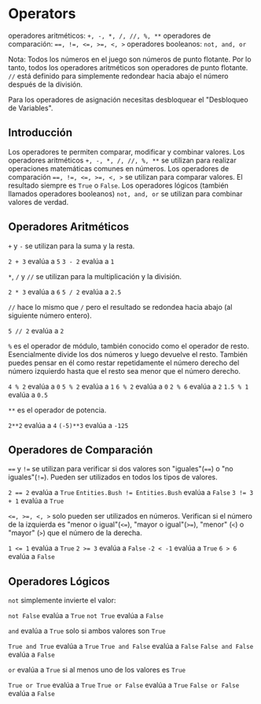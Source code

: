 # Operators
operadores aritméticos: `+, -, *, /, //, %, **`
operadores de comparación: `==, !=, <=, >=, <, >`
operadores booleanos: `not, and, or`

Nota: Todos los números en el juego son números de punto flotante. Por lo tanto, todos los operadores aritméticos son operadores de punto flotante.
`//` está definido para simplemente redondear hacia abajo el número después de la división.

Para los operadores de asignación necesitas desbloquear el "Desbloqueo de Variables".

## Introducción
Los operadores te permiten comparar, modificar y combinar valores.
Los operadores aritméticos `+, -, *, /, //, %, **` se utilizan para realizar operaciones matemáticas comunes en números.
Los operadores de comparación `==, !=, <=, >=, <, >` se utilizan para comparar valores. El resultado siempre es `True` o `False`.
Los operadores lógicos (también llamados operadores booleanos) `not, and, or` se utilizan para combinar valores de verdad.

## Operadores Aritméticos
`+` y `-` se utilizan para la suma y la resta.

`2 + 3` evalúa a `5`
`3 - 2` evalúa a `1`

`*`, `/` y `//` se utilizan para la multiplicación y la división.

`2 * 3` evalúa a `6`
`5 / 2` evalúa a `2.5`

`//` hace lo mismo que `/` pero el resultado se redondea hacia abajo (al siguiente número entero).

`5 // 2` evalúa a `2`

`%` es el operador de módulo, también conocido como el operador de resto. Esencialmente divide los dos números y luego devuelve el resto. También puedes pensar en él como restar repetidamente el número derecho del número izquierdo hasta que el resto sea menor que el número derecho.

`4 % 2` evalúa a `0`
`5 % 2` evalúa a `1`
`6 % 2` evalúa a `0`
`2 % 6` evalúa a `2`
`1.5 % 1` evalúa a `0.5`

`**` es el operador de potencia.

`2**2` evalúa a `4`
`(-5)**3` evalúa a `-125`

## Operadores de Comparación
`==` y `!=` se utilizan para verificar si dos valores son "iguales"(`==`) o "no iguales"(`!=`). Pueden ser utilizados en todos los tipos de valores.

`2 == 2` evalúa a `True`
`Entities.Bush != Entities.Bush` evalúa a `False`
`3 != 3 + 1` evalúa a `True`

`<=, >=, <, >` solo pueden ser utilizados en números. Verifican si el número de la izquierda es "menor o igual"(`<=`), "mayor o igual"(`>=`), "menor" (`<`) o "mayor" (`>`) que el número de la derecha.

`1 <= 1` evalúa a `True`
`2 >= 3` evalúa a `False`
`-2 < -1` evalúa a `True`
`6 > 6` evalúa a `False`

## Operadores Lógicos
`not` simplemente invierte el valor:

`not False` evalúa a `True`
`not True` evalúa a `False`

`and` evalúa a `True` solo si ambos valores son `True`

`True and True` evalúa a `True`
`True and False` evalúa a `False`
`False and False` evalúa a `False`

`or` evalúa a `True` si al menos uno de los valores es `True`

`True or True` evalúa a `True`
`True or False` evalúa a `True`
`False or False` evalúa a `False`
